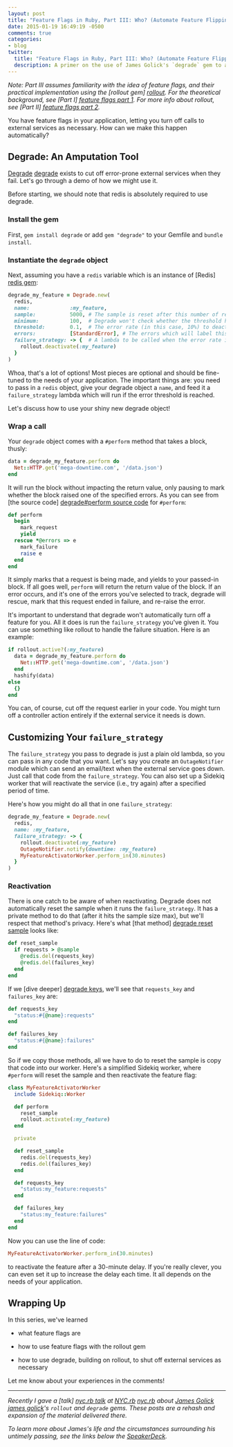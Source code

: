 ```yaml
---
layout: post
title: "Feature Flags in Ruby, Part III: Who? (Automate Feature Flipping)"
date: 2015-01-19 16:49:19 -0500
comments: true
categories:
- blog
twitter:
  title: "Feature Flags in Ruby, Part III: Who? (Automate Feature Flipping)"
  description: A primer on the use of James Golick's `degrade` gem to automate feature flipping.
---
```


*Note: Part III assumes familiarity with the idea of feature flags, and their
practical implementation using the [rollout gem] [rollout].  For the
theoretical background, see [Part I] [feature flags part 1].  For more info
about rollout, see [Part II] [feature flags part 2].*

You have feature flags in your application, letting you turn off calls to
external services as necessary.  How can we make this happen automatically?

<!-- more -->

## Degrade: An Amputation Tool

[Degrade] [degrade] exists to cut off error-prone external services when they
fail.  Let's go through a demo of how we might use it.

Before starting, we should note that redis is absolutely required to use
degrade.

### Install the gem
First, `gem install degrade` or add `gem "degrade"` to your Gemfile and `bundle
install`.

### Instantiate the `degrade` object
Next, assuming you have a `redis` variable which is an instance of
[Redis] [redis gem]:

``` ruby
degrade_my_feature = Degrade.new(
  redis,
  name:             :my_feature,
  sample:           5000, # The sample is reset after this number of requests.
  minimum:          100,  # Degrade won't check whether the threshold has been hit until this number of requests has been made.
  threshold:        0.1,  # The error rate (in this case, 10%) to deactivate the service
  errors:           [StandardError], # The errors which will label this request as a failure
  failure_strategy: -> {  # A lambda to be called when the error rate is reached
    rollout.deactivate(:my_feature)
  }
)
```

Whoa, that's a lot of options!  Most pieces are optional and should be
fine-tuned to the needs of your application.  The important things are: you need
to pass in a `redis` object, give your degrade object a `name`, and feed it a
`failure_strategy` lambda which will run if the error threshold is reached.

Let's discuss how to use your shiny new degrade object!

### Wrap a call

Your `degrade` object comes with a `#perform` method that takes a block, thusly:

```ruby
data = degrade_my_feature.perform do
  Net::HTTP.get('mega-downtime.com', '/data.json')
end
```

It will run the block without impacting the return value, only pausing to mark
whether the block raised one of the specified errors.  As you can see from
[the source code] [degrade#perform source code] for `#perform`:

``` ruby
def perform
  begin
    mark_request
    yield
  rescue *@errors => e
    mark_failure
    raise e
  end
end
```

It simply marks that a request is being made, and yields to your passed-in
block. If all goes well, `perform` will return the return value of the block.
If an error occurs, and it's one of the errors you've selected to track, degrade
will rescue, mark that this request ended in failure, and re-raise the error.

It's important to understand that degrade won't automatically turn off a feature
for you.  All it does is run the `failure_strategy` you've given it.  You can
use something like rollout to handle the failure situation.  Here is an example:

``` ruby
if rollout.active?(:my_feature)
  data = degrade_my_feature.perform do
    Net::HTTP.get('mega-downtime.com', '/data.json')
  end
  hashify(data)
else
  {}
end
```

You can, of course, cut off the request earlier in your code.  You might turn
off a controller action entirely if the external service it needs is down.

## Customizing Your `failure_strategy`
The `failure_strategy` you pass to degrade is just a plain old lambda, so you
can pass in any code that you want.  Let's say you create an `OutageNotifier`
module which can send an email/text when the external service goes down.  Just
call that code from the `failure_strategy`.  You can also set up a Sidekiq
worker that will reactivate the service (i.e., try again) after a specified
period of time.

Here's how you might do all that in one `failure_strategy`:

```ruby
degrade_my_feature = Degrade.new(
  redis,
  name: :my_feature,
  failure_strategy: -> {
    rollout.deactivate(:my_feature)
    OutageNotifier.notify(downtime: :my_feature)
    MyFeatureActivatorWorker.perform_in(30.minutes)
  }
)
```

### Reactivation
There is one catch to be aware of when reactivating.  Degrade does not
automatically reset the sample when it runs the `failure_strategy`.  It has a
private method to do that (after it hits the sample size max), but we'll respect
that method's privacy.  Here's what [that method] [degrade reset sample] looks
like:

```ruby
def reset_sample
  if requests > @sample
    @redis.del(requests_key)
    @redis.del(failures_key)
  end
end
```

If we [dive deeper] [degrade keys], we'll see that `requests_key` and
`failures_key` are:

```ruby
def requests_key
  "status:#{@name}:requests"
end

def failures_key
  "status:#{@name}:failures"
end
```

So if we copy those methods, all we have to do to reset the sample is copy that
code into our worker.  Here's a simplified Sidekiq worker, where `#perform` will
reset the sample and then reactivate the feature flag:

```ruby
class MyFeatureActivatorWorker
  include Sidekiq::Worker

  def perform
    reset_sample
    rollout.activate(:my_feature)
  end

  private

  def reset_sample
    redis.del(requests_key)
    redis.del(failures_key)
  end

  def requests_key
    "status:my_feature:requests"
  end

  def failures_key
    "status:my_feature:failures"
  end
end
```

Now you can use the line of code:
```ruby
MyFeatureActivatorWorker.perform_in(30.minutes)
```
to reactivate the feature after a 30-minute delay.  If you're really clever, you
can even set it up to increase the delay each time.  It all depends on the needs
of your application.

## Wrapping Up
In this series, we've learned

- what feature flags are

- how to use feature flags with the rollout gem

- how to use degrade, building on rollout, to shut off external services as
necessary

Let me know about your experiences in the comments!

***

*Recently I gave a [talk] [nyc.rb talk] at [NYC.rb] [nyc.rb] about
[James Golick] [james golick]'s `rollout` and `degrade` gems.  These posts are a
rehash and expansion of the material delivered there.*

*To learn more about James's life and the circumstances surrounding his untimely
passing, see the links below the [SpeakerDeck][SpeakerDeck].*

[rollout]: https://github.com/FetLife/rollout
[degrade]: https://github.com/jamesgolick/degrade

[feature flags part 1]: /blog/2015/01/18/feature-flags-in-ruby-part-i-what-and-why/
[feature flags part 2]: /blog/2015/01/18/feature-flags-in-ruby-part-ii-how-and-where/

[redis gem]: https://github.com/redis/redis-rb

[degrade#perform source code]: https://github.com/jamesgolick/degrade/blob/master/lib/degrade.rb#L12-L20
[degrade reset sample]: https://github.com/jamesgolick/degrade/blob/master/lib/degrade.rb#L56-L61
[degrade keys]: https://github.com/jamesgolick/degrade/blob/master/lib/degrade.rb#L31-L37

[nyc.rb talk]: /talks/2015/01/14/flag-your-features-with-rollout-and-degrade
[nyc.rb]: http://www.meetup.com/NYC-rb/
[james golick]: http://jamesgolick.com
[SpeakerDeck]: https://speakerdeck.com/amcaplan/flag-your-features-with-rollout-and-degrade
[Vitals]: http://vitals.com
